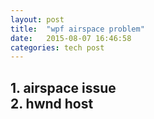 ```yaml
---
layout: post
title:  "wpf airspace problem"
date:   2015-08-07 16:46:58
categories: tech post
---
```

<h2>
	1. airspace issue<br/>
	2. hwnd host<br/>
</h2>